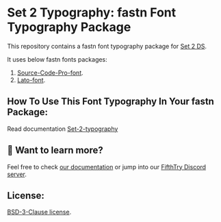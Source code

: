 # Set 2 Typography: fastn Font Typography Package

This repository contains a fastn font typography package for [Set 2 DS](https://fastn-community.github.io/midnight-storm/).

It uses below fastn fonts packages:

1. [Source-Code-Pro-font](https://fastn-community.github.io/source-code-pro-font/).
2. [Lato-font](https://fastn-community.github.io/lato-font/).

## How To Use This Font Typography In Your fastn Package:

Read documentation [Set-2-typography](https://fastn-community.github.io/midnight-storm-typography/)

## 👀 Want to learn more?

Feel free to check [our documentation](https://fastn.com/) or jump into our [FifthTry Discord 
server](https://discord.gg/bucrdvptYd).

## License:
[BSD-3-Clause license](LICENSE).
